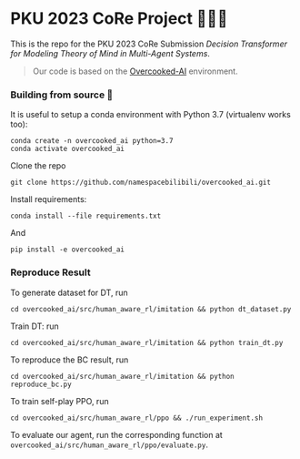 # PKU 2023 CoRe Project 🧑‍🍳🤖

This is the repo for the PKU 2023 CoRe Submission *Decision Transformer for Modeling Theory of Mind in Multi-Agent Systems*.

> Our code is based on the [Overcooked-AI](https://humancompatibleai.github.io) environment.

### Building from source 🔧

It is useful to setup a conda environment with Python 3.7 (virtualenv works too):

```
conda create -n overcooked_ai python=3.7
conda activate overcooked_ai
```

Clone the repo 
```
git clone https://github.com/namespacebilibili/overcooked_ai.git
```
Install requirements:
```
conda install --file requirements.txt
```
And
```
pip install -e overcooked_ai
```

### Reproduce Result

To generate dataset for DT, run
```
cd overcooked_ai/src/human_aware_rl/imitation && python dt_dataset.py
```

Train DT: run
```
cd overcooked_ai/src/human_aware_rl/imitation && python train_dt.py
```

To reproduce the BC result, run
```
cd overcooked_ai/src/human_aware_rl/imitation && python reproduce_bc.py
```

To train self-play PPO, run
```
cd overcooked_ai/src/human_aware_rl/ppo && ./run_experiment.sh
```

To evaluate our agent, run the corresponding function at `overcooked_ai/src/human_aware_rl/ppo/evaluate.py`.

